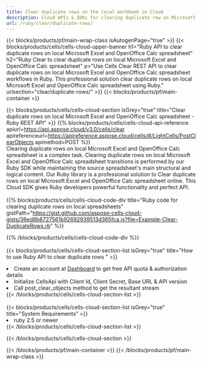 ```yaml
---
title: Clear duplicate rows on the local workbook in Cloud 
description: Cloud APIs & SDKs for clearing duplicate row on Microsoft Excel & OpenOffice Calc. Clear duplicate rows on local spreadsheets by the Cells Cloud API. SDK support kinds of development languages. They include Android, C#, Go, Java, NodeJS, Perl, PHP, Python, Ruby, and swift. 
url: /ruby/clear/duplicate-rows/
---
```



{{< blocks/products/pf/main-wrap-class isAutogenPage="true" >}}
{{< blocks/products/cells/cells-cloud-upper-banner h1="Ruby API to clear duplicate rows on local Microsoft Excel and OpenOffice Calc spreadsheet" h2="Ruby Clear to clear duplicate rows on local Microsoft Excel and OpenOffice Calc spreadsheet" p="Use Cells Clear REST API to clear duplicate rows on local Microsoft Excel and OpenOffice Calc spreadsheet workflows in Ruby. This professional solution clear duplicate rows on local Microsoft Excel and OpenOffice Calc spreadsheet using Ruby." urlsection="clear/duplicate-rows/" >}}
{{< blocks/products/pf/main-container >}}

{{< blocks/products/cells/cells-cloud-section isGrey="true"  title="Clear duplicate rows on local Microsoft Excel and OpenOffice Calc spreadsheet - Ruby REST API" >}}
{{% blocks/products/cells/cells-cloud-api-reference  apiurl=https://api.aspose.cloud/v3.0/cells/clear  apireferenceurl=https://apireference.aspose.cloud/cells/#/LightCells/PostClearObjects  apimethod=POST %}}
<br/>
Clearing duplicate rows on local Microsoft Excel and OpenOffice Calc spreadsheet is a complex task. Clearing duplicate rows on local Microsoft Excel and OpenOffice Calc spreadsheet transitions is performed by our Ruby SDK while maintaining the source spreadsheet's main structural and logical content. Our Ruby library is a professional solution to Clear duplicate rows on local Microsoft Excel and OpenOffice Calc spreadsheet online. This Cloud SDK gives Ruby developers powerful functionality and perfect API.
<br/>
<br/>
{{% blocks/products/cells/cells-cloud-code-div title="Ruby code for clearing duplicate rows on local spreadsheets" gistPath="https://gist.github.com/aspose-cells-cloud-gists/36ed8b8727561b92692939513d365fca.js?file=Example-Clear-DuplicateRows.rb" %}}
  
{{% /blocks/products/cells/cells-cloud-code-div  %}}
<br/>
<br/>
{{< blocks/products/cells/cells-cloud-section-list isGrey="true"  title="How to use Ruby API to clear duplicate rows " >}}
<li>Create an account at <a href="https://dashboard.aspose.cloud/">Dashboard</a> to get free API quota & authorization details</li>
<li>Initialize CellsApi with Client Id, Client Secret, Base URL & API version</li>
<li>Call post_clear_objects method to get the resultant stream</li>
{{< /blocks/products/cells/cells-cloud-section-list >}}
<br/>
<br/>
{{< blocks/products/cells/cells-cloud-section-list isGrey="true"  title="System Requirements" >}}
<li>ruby 2.5 or newer</li>
{{< /blocks/products/cells/cells-cloud-section-list >}}

{{< /blocks/products/cells/cells-cloud-section >}}

{{< /blocks/products/pf/main-container >}}
{{< /blocks/products/pf/main-wrap-class >}}
